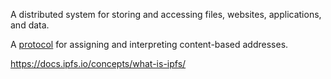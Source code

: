 A distributed system for storing and accessing files, websites, applications, and data.

A [protocol](../../meta/protocol.md) for assigning and interpreting content-based addresses.

https://docs.ipfs.io/concepts/what-is-ipfs/

